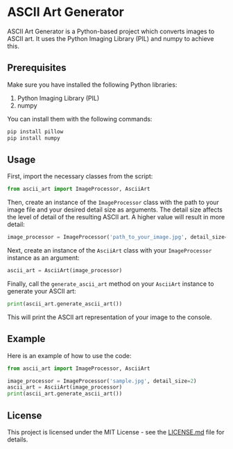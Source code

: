 # ASCII Art Generator

ASCII Art Generator is a Python-based project which converts images to ASCII art. It uses the Python Imaging Library (PIL) and numpy to achieve this. 

## Prerequisites

Make sure you have installed the following Python libraries:

1. Python Imaging Library (PIL)
2. numpy

You can install them with the following commands:

```bash
pip install pillow
pip install numpy
```

## Usage

First, import the necessary classes from the script:

```python
from ascii_art import ImageProcessor, AsciiArt
```

Then, create an instance of the `ImageProcessor` class with the path to your image file and your desired detail size as arguments. The detail size affects the level of detail of the resulting ASCII art. A higher value will result in more detail:

```python
image_processor = ImageProcessor('path_to_your_image.jpg', detail_size=2)
```

Next, create an instance of the `AsciiArt` class with your `ImageProcessor` instance as an argument:

```python
ascii_art = AsciiArt(image_processor)
```

Finally, call the `generate_ascii_art` method on your `AsciiArt` instance to generate your ASCII art:

```python
print(ascii_art.generate_ascii_art())
```

This will print the ASCII art representation of your image to the console.


## Example

Here is an example of how to use the code:

```python
from ascii_art import ImageProcessor, AsciiArt

image_processor = ImageProcessor('sample.jpg', detail_size=2)
ascii_art = AsciiArt(image_processor)
print(ascii_art.generate_ascii_art())
```

## License

This project is licensed under the MIT License - see the [LICENSE.md](LICENSE.md) file for details.
